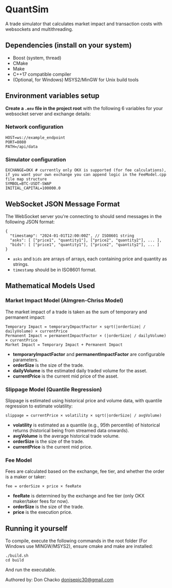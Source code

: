 # QuantSim
A trade simulator that calculates market impact and transaction costs with websockets and multithreading.

## Dependencies (install on your system)

- Boost (system, thread)
- CMake 
- Make
- C++17 compatible compiler 
- (Optional, for Windows) MSYS2/MinGW for Unix build tools

## Environment variables setup

**Create a `.env` file in the project root** with the following 6 variables for your websocket server and exchange details:

### Network configuration
```
HOST=ws://example_endpoint
PORT=8080
PATH=/api/data
```
### Simulator configuration
```
EXCHANGE=OKX # currently only OKX is supported (for fee calculations), if you want your own exchange you can append logic in the FeeModel.cpp file map structure
SYMBOL=BTC-USDT-SWAP
INITIAL_CAPITAL=100000.0
```

## WebSocket JSON Message Format

The WebSocket server you're connecting to should send messages in the following JSON format:

```
{
  "timestamp": "2024-01-01T12:00:00Z", // ISO8601 string
  "asks": [ ["price1", "quantity1"], ["price2", "quantity2"], ... ],
  "bids": [ ["price1", "quantity1"], ["price2", "quantity2"], ... ]
}
```
- `asks` and `bids` are arrays of arrays, each containing price and quantity as strings.
- `timestamp` should be in ISO8601 format.

## Mathematical Models Used

### Market Impact Model (Almgren-Chriss Model)
The market impact of a trade is taken as the sum of temporary and permanent impact:

```
Temporary Impact = temporaryImpactFactor × sqrt(|orderSize| / dailyVolume) × currentPrice
Permanent Impact = permanentImpactFactor × (|orderSize| / dailyVolume) × currentPrice
Market Impact = Temporary Impact + Permanent Impact
```
- **temporaryImpactFactor** and **permanentImpactFactor** are configurable parameters.
- **orderSize** is the size of the trade.
- **dailyVolume** is the estimated daily traded volume for the asset.
- **currentPrice** is the current mid price of the asset.

### Slippage Model (Quantile Regression)
Slippage is estimated using historical price and volume data, with quantile regression to estimate volatility:

```
slippage = currentPrice × volatility × sqrt(|orderSize| / avgVolume)
```
- **volatility** is estimated as a quantile (e.g., 95th percentile) of historical returns (historical being from streamed data onwards).
- **avgVolume** is the average historical trade volume.
- **orderSize** is the size of the trade.
- **currentPrice** is the current mid price.

### Fee Model
Fees are calculated based on the exchange, fee tier, and whether the order is a maker or taker:

```
fee = orderSize × price × feeRate
```
- **feeRate** is determined by the exchange and fee tier (only OKX maker/taker fees for now).
- **orderSize** is the size of the trade.
- **price** is the execution price.



## Running it yourself

To compile, execute the following commands in the root folder (For Windows use MINGW/MSYS2), ensure cmake and make are installed:
```
./build.sh
cd build
```
And run the executable.

Authored by: Don Chacko <donisepic30@gmail.com>
